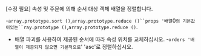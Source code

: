 [수정 필요]
속성 및 주문에 의해 순서 대상 객체 배열을 정렬합니다.

-`array.prototype.sort ()`,`array.prototype.reduce ()``props '배열`0`의 기본값이있는``ray.prototype ()`,`array.prototype.reduce ()`.
- 배열 파괴를 사용하여 제공된 순서에 따라 속성 위치를 교체하십시오.
-`orders '배열이 제공되지 않으면 기본적으로`' 'asc'로 정렬하십시오.